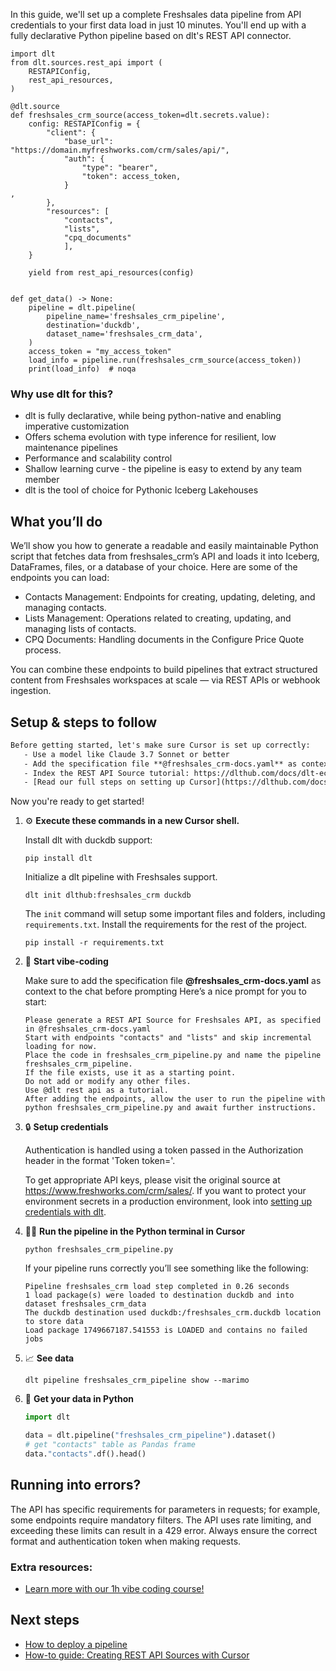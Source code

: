 In this guide, we'll set up a complete Freshsales data pipeline from API credentials to your first data load in just 10 minutes. You'll end up with a fully declarative Python pipeline based on dlt's REST API connector.

```python-outcome
import dlt
from dlt.sources.rest_api import (
    RESTAPIConfig,
    rest_api_resources,
)

@dlt.source
def freshsales_crm_source(access_token=dlt.secrets.value):
    config: RESTAPIConfig = {
        "client": {
            "base_url": "https://domain.myfreshworks.com/crm/sales/api/",
            "auth": {
                "type": "bearer",
                "token": access_token,
            }
,
        },
        "resources": [
            "contacts",
            "lists",
            "cpq_documents"
            ],
    }

    yield from rest_api_resources(config)


def get_data() -> None:
    pipeline = dlt.pipeline(
        pipeline_name='freshsales_crm_pipeline',
        destination='duckdb',
        dataset_name='freshsales_crm_data', 
    )
    access_token = "my_access_token"
    load_info = pipeline.run(freshsales_crm_source(access_token))
    print(load_info)  # noqa
```

### Why use dlt for this?

- dlt is fully declarative, while being python-native and enabling imperative customization
- Offers schema evolution with type inference for resilient, low maintenance pipelines
- Performance and scalability control
- Shallow learning curve - the pipeline is easy to extend by any team member
- dlt is the tool of choice for Pythonic Iceberg Lakehouses

## What you’ll do

We’ll show you how to generate a readable and easily maintainable Python script that fetches data from freshsales_crm’s API and loads it into Iceberg, DataFrames, files, or a database of your choice. Here are some of the endpoints you can load:

- Contacts Management: Endpoints for creating, updating, deleting, and managing contacts.
- Lists Management: Operations related to creating, updating, and managing lists of contacts.
- CPQ Documents: Handling documents in the Configure Price Quote process.

You can combine these endpoints to build pipelines that extract structured content from Freshsales workspaces at scale — via REST APIs or webhook ingestion.

## Setup & steps to follow

```default
Before getting started, let's make sure Cursor is set up correctly:
   - Use a model like Claude 3.7 Sonnet or better
   - Add the specification file **@freshsales_crm-docs.yaml** as context
   - Index the REST API Source tutorial: https://dlthub.com/docs/dlt-ecosystem/verified-sources/rest_api/ and add it to context as **@dlt rest api**
   - [Read our full steps on setting up Cursor](https://dlthub.com/docs/dlt-ecosystem/llm-tooling/cursor-restapi#23-configuring-cursor-with-documentation)
```

Now you're ready to get started! 

1. ⚙️ **Execute these commands in a new Cursor shell.**
    
    Install dlt with duckdb support:
    ```shell
    pip install dlt
    ```

    Initialize a dlt pipeline with Freshsales support.
    ```shell
    dlt init dlthub:freshsales_crm duckdb
    ```

    The `init` command will setup some important files and folders, including `requirements.txt`. Install the requirements for the rest of the project.
    ```shell
    pip install -r requirements.txt
    ```
    
2. 🤠 **Start vibe-coding**
    
    Make sure to add the specification file **@freshsales_crm-docs.yaml** as context to the chat before prompting
    Here’s a nice prompt for you to start: 
    
    ```prompt
    Please generate a REST API Source for Freshsales API, as specified in @freshsales_crm-docs.yaml 
    Start with endpoints "contacts" and "lists" and skip incremental loading for now. 
    Place the code in freshsales_crm_pipeline.py and name the pipeline freshsales_crm_pipeline. 
    If the file exists, use it as a starting point. 
    Do not add or modify any other files. 
    Use @dlt rest api as a tutorial. 
    After adding the endpoints, allow the user to run the pipeline with python freshsales_crm_pipeline.py and await further instructions.
    ```

    
3. 🔒 **Setup credentials** 
    
    Authentication is handled using a token passed in the Authorization header in the format 'Token token=<user api token>'.
    
    To get appropriate API keys, please visit the original source at https://www.freshworks.com/crm/sales/.
    If you want to protect your environment secrets in a production environment, look into [setting up credentials with dlt](https://dlthub.com/docs/walkthroughs/add_credentials).
    
4. 🏃‍♀️ **Run the pipeline in the Python terminal in Cursor**
    
    ```shell
    python freshsales_crm_pipeline.py
    ```
    
    If your pipeline runs correctly you’ll see something like the following:
    
    ```shell
    Pipeline freshsales_crm load step completed in 0.26 seconds
    1 load package(s) were loaded to destination duckdb and into dataset freshsales_crm_data
    The duckdb destination used duckdb:/freshsales_crm.duckdb location to store data
    Load package 1749667187.541553 is LOADED and contains no failed jobs
    ```
    
5. 📈 **See data**
    
    ```shell
    dlt pipeline freshsales_crm_pipeline show --marimo
    ```
    
6. 🐍 **Get your data in Python**
    
    ```python
    import dlt

   data = dlt.pipeline("freshsales_crm_pipeline").dataset()
   # get "contacts" table as Pandas frame
   data."contacts".df().head()
    ```

## Running into errors?

The API has specific requirements for parameters in requests; for example, some endpoints require mandatory filters. The API uses rate limiting, and exceeding these limits can result in a 429 error. Always ensure the correct format and authentication token when making requests.

### Extra resources:

- [Learn more with our 1h vibe coding course!](https://www.youtube.com/watch?v=GGid70rnJuM)

## Next steps

- [How to deploy a pipeline](https://dlthub.com/docs/walkthroughs/deploy-a-pipeline)
- [How-to guide: Creating REST API Sources with Cursor](https://dlthub.com/docs/dlt-ecosystem/llm-tooling/cursor-restapi)